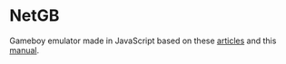 # NetGB

Gameboy emulator made in JavaScript based on these [articles](http://imrannazar.com/GameBoy-Emulation-in-JavaScript:-The-CPU) and this [manual](http://marc.rawer.de/Gameboy/Docs/GBCPUman.pdf).
